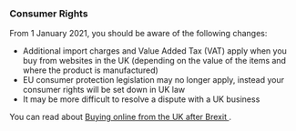 ###  Consumer Rights

From 1 January 2021, you should be aware of the following changes:

  * Additional import charges and Value Added Tax (VAT) apply when you buy from websites in the UK (depending on the value of the items and where the product is manufactured) 
  * EU consumer protection legislation may no longer apply, instead your consumer rights will be set down in UK law 
  * It may be more difficult to resolve a dispute with a UK business 

You can read about [ Buying online from the UK after Brexit
](/en/consumer/shopping/buying-online-from-uk-after-brexit/) .
